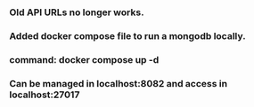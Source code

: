 ### Old API URLs no longer works.
### Added docker compose file to run a mongodb locally.
### command: docker compose up -d
### Can be managed in localhost:8082 and access in localhost:27017
